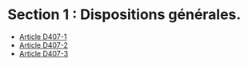 # Section 1 : Dispositions générales.

* [Article D407-1](./LEGIARTI000022414650.md)
* [Article D407-2](./LEGIARTI000006464819.md)
* [Article D407-3](./LEGIARTI000006464823.md)
